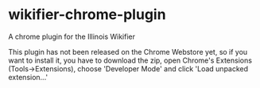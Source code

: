 wikifier-chrome-plugin
======================

A chrome plugin for the Illinois Wikifier

This plugin has not been released on the Chrome Webstore yet, so if you want to install it, you have to download the zip, open Chrome's Extensions (Tools->Extensions), choose 'Developer Mode' and click 'Load unpacked extension...'
